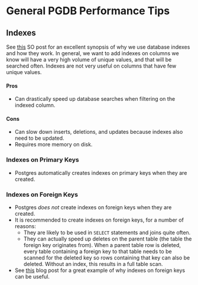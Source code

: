 # General PGDB Performance Tips

## Indexes

See [this](https://stackoverflow.com/a/1130) SO post for an excellent synopsis of why we use
database indexes and how they work. In general, we want to add indexes on columns we know will have
a very high volume of unique values, and that will be searched often. Indexes are not very useful on
columns that have few unique values.

#### Pros

-   Can drastically speed up database searches when filtering on the indexed column.

#### Cons

-   Can slow down inserts, deletions, and updates because indexes also need to be updated.
-   Requires more memory on disk.

### Indexes on Primary Keys

-   Postgres automatically creates indexes on primary keys when they are created.

### Indexes on Foreign Keys

-   Postgres _does not_ create indexes on foreign keys when they are created.
-   It is recommended to create indexes on foreign keys, for a number of reasons:
    -   They are likely to be used in `SELECT` statements and joins quite often.
    -   They can actually speed up deletes on the parent table (the table the foreign key originates
        from). When a parent table row is deleted, every table containing a foreign key to that table
        needs to be scanned for the deleted key so rows containing that key can also be deleted.
        Without an index, this results in a full table scan.
-   See [this](https://sqlperformance.com/2012/11/t-sql-queries/benefits-indexing-foreign-keys) blog
    post for a great example of why indexes on foreign keys can be useful.
